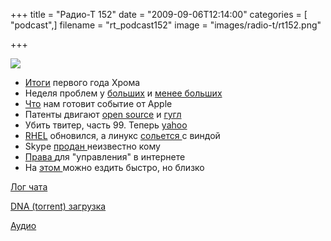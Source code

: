 +++
title = "Радио-Т 152"
date = "2009-09-06T12:14:00"
categories = [ "podcast",]
filename = "rt_podcast152"
image = "images/radio-t/rt152.png"

+++

![](https://radio-t.com/images/radio-t/rt152.png)

- [Итоги](http://habrahabr.ru/blogs/google_chrome/68665/) первого года Хрома
- Неделя проблем у [больших](http://internetno.net/2009/09/02/gmail-fail/) и [менее больших](http://webplanet.ru/news/life/2009/09/02/outage.html)
- [Что](http://www.news.com.au/technology/story/0,28348,26010638-5014239,00.html) нам готовит событие от Apple
- Патенты двигают [open source](http://www.opennet.ru/opennews/art.shtml?num=23286) и [гугл](http://internet.cnews.ru/news/line/index.shtml?2009/09/04/360641)
- Убить твитер, часть 99. Теперь [yahoo](http://internet.cnews.ru/news/line/index.shtml?2009/09/02/360212)
- [RHEL](http://www.opennet.ru/opennews/art.shtml?num=23260) обновился, а линукс [сольется ](http://www.securitylab.ru/news/384541.php)с виндой
- Skype [продан ](http://internet.cnews.ru/news/top/index.shtml?2009/09/01/360035)неизвестно кому
- [Права ](http://www.securitylab.ru/news/384424.php)для "управления" в интернете
- На [этом ](http://www.engadget.com/2009/09/03/video-electric-folding-yikebike-looks-slightly-ridiculous-tota/)можно ездить быстро, но близко

[Лог чата](http://chat.radio-t.com/logs/radio-t-152.html)

[DNA (torrent) загрузка](http://dnagen.bittorrent.com/bdg/get?url=http%3A%2F%2Fradio-t.com%2Fdownloads%2Frt_podcast152.mp3&name=IT%20Podcast%20Radio-T)

[Аудио](https://archive.rucast.net/radio-t/media/rt_podcast152.mp3)
<audio src="https://archive.rucast.net/radio-t/media/rt_podcast152.mp3" preload="none"></audio>
